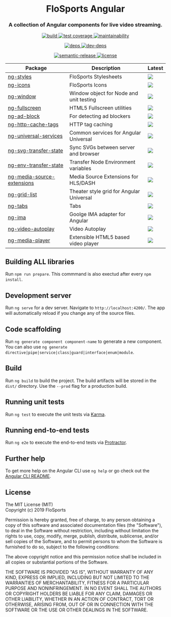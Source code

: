 <h1 align="center" style="border-bottom: none;">FloSports Angular</h1>
<h3 align="center">A collection of Angular components for live video streaming.</h3>
<p align="center"> 
  <a href="https://circleci.com/gh/flocasts/flo-angular">
    <img alt="build" src="https://circleci.com/gh/flocasts/flo-angular.svg?style=shield&circle-token=254d41274907bc2b5e4d13d066d9d7e5e6aaf323">
  <a href="https://codeclimate.com/repos/5bd607992cf6f7026e00273b/test_coverage">
    <img alt="test coverage" src="https://api.codeclimate.com/v1/badges/11396ac422c213d7b44e/test_coverage" />
  </a>
  <a href="https://codeclimate.com/repos/5bd607992cf6f7026e00273b/maintainability">
    <img alt="maintainability" src="https://api.codeclimate.com/v1/badges/11396ac422c213d7b44e/maintainability" />
  </a>
</p>
<p align="center">
  <a href="https://david-dm.org/flocasts/flo-angular">
    <img alt="deps" src="https://david-dm.org/flocasts/flo-angular/status.svg">
  </a>
  <a href="https://david-dm.org/flocasts/flo-angular?type=dev">
    <img alt="dev-deps" src="https://david-dm.org/flocasts/flo-angular/dev-status.svg">
  </a>
</p>
<p align="center">
  <a href="https://github.com/semantic-release/semantic-release">
    <img alt="semantic-release" src="https://img.shields.io/badge/%20%20%F0%9F%93%A6%F0%9F%9A%80-semantic--release-e10079.svg">
  </a>
  <a href="LICENSE.md">
    <img alt="license" src="https://img.shields.io/badge/License-MIT-yellow.svg">
  </a>
</p>

| Package       | Description   | Latest |
| ------------- | ------------- | -------|
| [ng-styles](projects/flosportsinc/ng-styles) | FloSports Stylesheets | [![](https://img.shields.io/npm/v/@flosportsinc/ng-styles.svg)](https://www.npmjs.com/package/@flosportsinc/ng-styles)
| [ng-icons](projects/flosportsinc/ng-icons) | FloSports Icons | [![](https://img.shields.io/npm/v/@flosportsinc/ng-icons.svg)](https://www.npmjs.com/package/@flosportsinc/ng-icons)
| [ng-window](projects/flosportsinc/ng-window) | Window object for Node and unit testing | [![](https://img.shields.io/npm/v/@flosportsinc/ng-window.svg)](https://www.npmjs.com/package/@flosportsinc/ng-window)
| [ng-fullscreen](projects/flosportsinc/ng-fullscreen) | HTML5 Fullscreen utilities | [![](https://img.shields.io/npm/v/@flosportsinc/ng-fullscreen.svg)](https://www.npmjs.com/package/@flosportsinc/ng-fullscreen)
| [ng-ad-block](projects/flosportsinc/ng-ad-block) | For detecting ad blockers | [![](https://img.shields.io/npm/v/@flosportsinc/ng-ad-block.svg)](https://www.npmjs.com/package/@flosportsinc/ng-ad-block)
| [ng-http-cache-tags](projects/flosportsinc/ng-http-cache-tags) | HTTP tag caching | [![](https://img.shields.io/npm/v/@flosportsinc/ng-http-cache-tags.svg)](https://www.npmjs.com/package/@flosportsinc/ng-http-cache-tags)
| [ng-universal-services](projects/flosportsinc/ng-universal-services) | Common services for Angular Universal | [![](https://img.shields.io/npm/v/@flosportsinc/ng-universal-services.svg)](https://www.npmjs.com/package/@flosportsinc/ng-universal-services)
| [ng-svg-transfer-state](projects/flosportsinc/ng-svg-transfer-state) | Sync SVGs between server and browser | [![](https://img.shields.io/npm/v/@flosportsinc/ng-svg-transfer-state.svg)](https://www.npmjs.com/package/@flosportsinc/ng-svg-transfer-state)
| [ng-env-transfer-state](projects/flosportsinc/ng-env-transfer-state) | Transfer Node Environment variables | [![](https://img.shields.io/npm/v/@flosportsinc/ng-env-transfer-state.svg)](https://www.npmjs.com/package/@flosportsinc/ng-env-transfer-state)
| [ng-media-source-extensions](projects/flosportsinc/ng-media-source-extensions) | Media Source Extensions for HLS/DASH | [![](https://img.shields.io/npm/v/@flosportsinc/ng-media-source-extensions.svg)](https://www.npmjs.com/package/@flosportsinc/ng-media-source-extensions)
| [ng-grid-list](projects/flosportsinc/ng-grid-list) | Theater style grid for Angular Universal | [![](https://img.shields.io/npm/v/@flosportsinc/ng-grid-list.svg)](https://www.npmjs.com/package/@flosportsinc/ng-grid-list)
| [ng-tabs](projects/flosportsinc/ng-tabs) | Tabs | [![](https://img.shields.io/npm/v/@flosportsinc/ng-tabs.svg)](https://www.npmjs.com/package/@flosportsinc/ng-tabs)
| [ng-ima](projects/flosportsinc/ng-ima) | Goolge IMA adapter for Angular | [![](https://img.shields.io/npm/v/@flosportsinc/ng-ima.svg)](https://www.npmjs.com/package/@flosportsinc/ng-ima)
| [ng-video-autoplay](projects/flosportsinc/ng-video-autoplay) | Video Autoplay | [![](https://img.shields.io/npm/v/@flosportsinc/ng-video-autoplay.svg)](https://www.npmjs.com/package/@flosportsinc/ng-video-autoplay)
| [ng-media-player](projects/flosportsinc/ng-media-player) | Extensible HTML5 based video player | [![](https://img.shields.io/npm/v/@flosportsinc/ng-media-player.svg)](https://www.npmjs.com/package/@flosportsinc/ng-media-player)

## Building ALL libraries
Run `npm run prepare`. This commmand is also exectud after every `npm install`.

## Development server
Run `ng serve` for a dev server. Navigate to `http://localhost:4200/`. The app will automatically reload if you change any of the source files.

## Code scaffolding
Run `ng generate component component-name` to generate a new component. You can also use `ng generate directive|pipe|service|class|guard|interface|enum|module`.

## Build
Run `ng build` to build the project. The build artifacts will be stored in the `dist/` directory. Use the `--prod` flag for a production build.

## Running unit tests
Run `ng test` to execute the unit tests via [Karma](https://karma-runner.github.io).

## Running end-to-end tests
Run `ng e2e` to execute the end-to-end tests via [Protractor](http://www.protractortest.org/).

## Further help
To get more help on the Angular CLI use `ng help` or go check out the [Angular CLI README](https://github.com/angular/angular-cli/blob/master/README.md).

## License
The MIT License (MIT)  
Copyright (c) 2019 FloSports

Permission is hereby granted, free of charge, to any person obtaining a copy
of this software and associated documentation files (the "Software"), to deal
in the Software without restriction, including without limitation the rights
to use, copy, modify, merge, publish, distribute, sublicense, and/or sell
copies of the Software, and to permit persons to whom the Software is
furnished to do so, subject to the following conditions:

The above copyright notice and this permission notice shall be included in all
copies or substantial portions of the Software.

THE SOFTWARE IS PROVIDED "AS IS", WITHOUT WARRANTY OF ANY KIND, EXPRESS OR
IMPLIED, INCLUDING BUT NOT LIMITED TO THE WARRANTIES OF MERCHANTABILITY,
FITNESS FOR A PARTICULAR PURPOSE AND NONINFRINGEMENT. IN NO EVENT SHALL THE
AUTHORS OR COPYRIGHT HOLDERS BE LIABLE FOR ANY CLAIM, DAMAGES OR OTHER
LIABILITY, WHETHER IN AN ACTION OF CONTRACT, TORT OR OTHERWISE, ARISING FROM,
OUT OF OR IN CONNECTION WITH THE SOFTWARE OR THE USE OR OTHER DEALINGS IN THE
SOFTWARE.